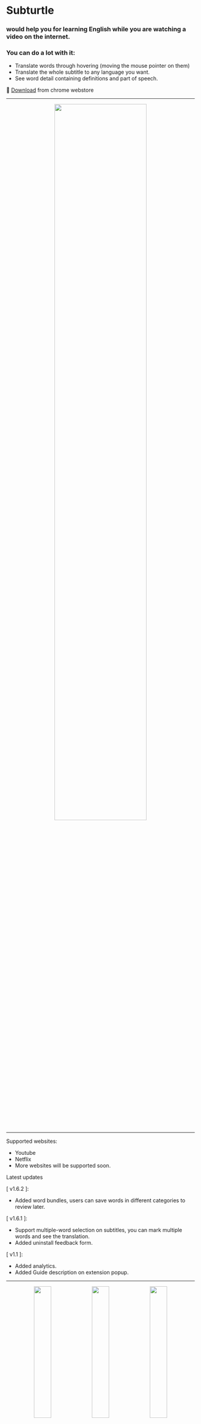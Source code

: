 # Subturtle 
### would help you for learning English while you are watching a video on the internet. 

### You can do a lot with it:
- Translate words through hovering (moving the mouse pointer on them)
- Translate the whole subtitle to any language you want.
- See word detail containing definitions and part of speech.

🎁 [Download](https://chrome.google.com/webstore/detail/subturtle/gaplicnpaiidofkoeonioomcnadoofkf) from chrome webstore

---

<p align="center">
<img src="https://github.com/learn-by-subtitle/extension-apps/blob/main/extension/misc/media-kit/Frame%202.png" width="70%"/>
</p>

---

Supported websites:
- Youtube
- Netflix
- More websites will be supported soon.

Latest updates 

[ v1.6.2 ]:
- Added word bundles, users can save words in different categories to review later. 

[ v1.6.1 ]:
- Support multiple-word selection on subtitles, you can mark multiple words and see the translation.
- Added uninstall feedback form.

[ v1.1 ]:
- Added analytics.
- Added Guide description on extension popup.

---

<p align="center">
<img src="https://github.com/learn-by-subtitle/extension-apps/blob/main/extension/misc/media-kit/Word%20detail%201.png" width="30%" />
<img src="https://github.com/learn-by-subtitle/extension-apps/blob/main/extension/misc/media-kit/Word%20detail%202.png" width="30%" />
<img src="https://github.com/learn-by-subtitle/extension-apps/blob/main/extension/misc/media-kit/Word%20detail%203.png" width="30%" />
</p>

